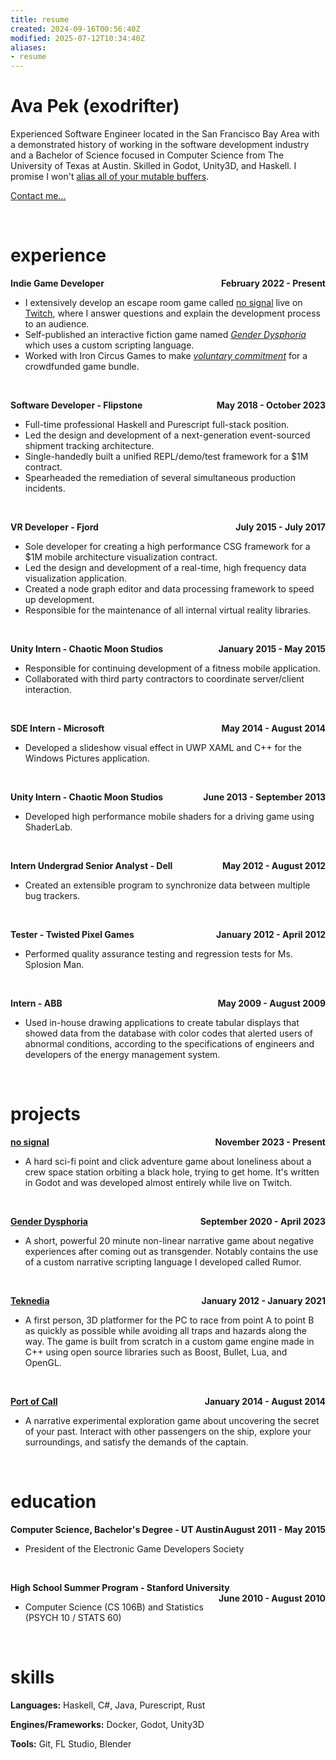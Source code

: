 ```yaml
---
title: resume
created: 2024-09-16T00:56:40Z
modified: 2025-07-12T10:34:40Z
aliases:
- resume
---
```


# Ava Pek (exodrifter)

Experienced Software Engineer located in the San Francisco Bay Area with a demonstrated history of working in the software development industry and a Bachelor of Science focused in Computer Science from The University of Texas at Austin. Skilled in Godot, Unity3D, and Haskell. I promise I won't [alias all of your mutable buffers](blog/20240225042654.md).

[Contact me...](contact.md)

<br/>

# experience

**Indie Game Developer<span style="float: right">February 2022 - Present</span>**
- I extensively develop an escape room game called [no signal](press-kits/no-signal/index.md) live on [Twitch](https://twitch.tv/exodrifter_), where I answer questions and explain the development process to an audience.
- Self-published an interactive fiction game named _[Gender Dysphoria](press-kits/gender-dysphoria/index.md)_ which uses a custom scripting language.
- Worked with Iron Circus Games to make _[voluntary commitment](press-kits/voluntary-commitment/index.md)_ for a crowdfunded game bundle.

<br/>

**Software Developer - Flipstone<span style="float: right">May 2018 - October 2023</span>**
- Full-time professional Haskell and Purescript full-stack position.
- Led the design and development of a next-generation event-sourced shipment tracking
architecture.
- Single-handedly built a unified REPL/demo/test framework for a $1M contract.
- Spearheaded the remediation of several simultaneous production incidents.

<br/>

**VR Developer - Fjord<span style="float: right">July 2015 - July 2017</span>**
- Sole developer for creating a high performance CSG framework for a $1M mobile architecture
visualization contract.
- Led the design and development of a real-time, high frequency data visualization application.
- Created a node graph editor and data processing framework to speed up development.
- Responsible for the maintenance of all internal virtual reality libraries.

<br/>

**Unity Intern - Chaotic Moon Studios<span style="float: right">January 2015 - May 2015</span>**
- Responsible for continuing development of a fitness mobile application.
- Collaborated with third party contractors to coordinate server/client interaction.

<br/>

**SDE Intern - Microsoft<span style="float: right">May 2014 - August 2014</span>**
- Developed a slideshow visual effect in UWP XAML and C++ for the Windows Pictures application.

<br/>

**Unity Intern - Chaotic Moon Studios<span style="float: right">June 2013 - September 2013</span>**
- Developed high performance mobile shaders for a driving game using ShaderLab.

<br/>

**Intern Undergrad Senior Analyst - Dell<span style="float: right">May 2012 - August 2012</span>**
- Created an extensible program to synchronize data between multiple bug trackers.

<br/>

**Tester - Twisted Pixel Games<span style="float: right">January 2012 - April 2012</span>**
- Performed quality assurance testing and regression tests for Ms. Splosion Man.

<br/>

**Intern - ABB<span style="float: right">May 2009 - August 2009</span>**
- Used in-house drawing applications to create tabular displays that showed data from the database with color codes that alerted users of abnormal conditions, according to the specifications of engineers and developers of the energy management system.

<br/>

# projects

**[no signal](press-kits/no-signal/index.md)<span style="float: right">November 2023 - Present</span>**
- A hard sci-fi point and click adventure game about loneliness about a crew space station orbiting a black hole, trying to get home. It's written in Godot and was developed almost entirely while live on Twitch.

<br/>

**[Gender Dysphoria](press-kits/gender-dysphoria/index.md)<span style="float: right">September 2020 - April 2023</span>**
- A short, powerful 20 minute non-linear narrative game about negative experiences after coming out as transgender. Notably contains the use of a custom narrative scripting language I developed called Rumor.

<br/>

**[Teknedia](press-kits/teknedia/index.md)<span style="float: right">January 2012 - January 2021</span>**
- A first person, 3D platformer for the PC to race from point A to point B as quickly as possible while avoiding all traps and hazards along the way. The game is built from scratch in a custom game engine made in C++ using open source libraries such as Boost, Bullet, Lua, and OpenGL.

<br/>

**[Port of Call](press-kits/port-of-call/port-of-call.md)<span style="float: right">January 2014 - August 2014</span>**
- A narrative experimental exploration game about uncovering the secret of your past. Interact with other passengers on the ship, explore your surroundings, and satisfy the demands of the captain.

<br/>

# education

**Computer Science, Bachelor's Degree - UT Austin<span style="float: right">August 2011 - May 2015</span>**
- President of the Electronic Game Developers Society

<br/>

**High School Summer Program - Stanford University<span style="float: right">June 2010 - August 2010</span>**
- Computer Science (CS 106B) and Statistics (PSYCH 10 / STATS 60)

<br/>

# skills

**Languages:** Haskell, C#, Java, Purescript, Rust

**Engines/Frameworks:** Docker, Godot, Unity3D

**Tools:** Git, FL Studio, Blender
